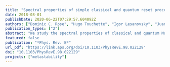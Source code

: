 ```yaml
---
title: "Spectral properties of simple classical and quantum reset processes"
date: 2018-08-01
publishDate: 2020-06-22T07:29:57.604092Z
authors: ["Dominic C. Rose", "Hugo Touchette", "Igor Lesanovsky", "Juan P. Garrahan"]
publication_types: ["2"]
abstract: "We study the spectral properties of classical and quantum Markovian processes that are reset at random times to a specific configuration or state with a reset rate that is independent of the current state of the system. We demonstrate that this simple reset dynamics causes a uniform shift in the eigenvalues of the Markov generator, excluding the zero mode corresponding to the stationary state, which has the effect of accelerating or even inducing relaxation to a stationary state. Based on this result, we provide expressions for the stationary state and probability current of the reset process in terms of weighted sums over dynamical modes of the reset-free process. We also discuss the effect of resets on processes that display metastability. We illustrate our results with two classical stochastic processes, the totally asymmetric random walk and the one-dimensional Brownian motion, as well as two quantum models: a particle coherently hopping on a chain and the dissipative transverse field Ising model, known to exhibit metastability."
featured: false
publication: "*Phys. Rev. E*"
url_pdf: "https://link.aps.org/doi/10.1103/PhysRevE.98.022129"
doi: "10.1103/PhysRevE.98.022129"
projects: ["metastability"]
---
```


